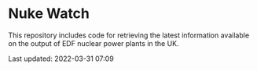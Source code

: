 # Nuke Watch

This repository includes code for retrieving the latest information available on the output of EDF nuclear power plants in the UK.

Last updated: 2022-03-31 07:09